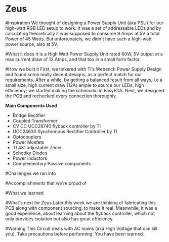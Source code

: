 # Zeus


#Inspiration
We thought of designing a Power Supply Unit (aka PSU) for our high-watt RGB LED setup to work. It was a set of addressable LEDs and by calculating theoretically it was supposed to consume 9 Amps at 5V a total Power of 45 Watts. But unfortunately, we didn't have such a high-watt power source, also at 5V. 

#What it does
It is a High Watt Power Supply Unit rated 60W, 5V output at a max current draw of 12 Amps, and that too in a small form factor.

#How we built it
First, we tinkered with TI’s Webench Power Supply Design and found some really decent designs, as a perfect match for our requirements. After a while, by getting a balanced result from all ways, i.e a small size, high current draw (12A) ample to source our LEDs, high efficiency; we started making the schematic in EasyEDA. Next, we designed the PCB and rechecked every connection thoroughly. 

**Main Components Used**
- Bridge Rectifier
- Coupled Transformer
- CV CC UCC28740 flyback controller by TI
- UCC24630 Synchronous Rectifier Controller by TI
- Optocouplers
- Power Mosfets
- TL431 adjustable Zener
- Schottky Diodes
- Power Inductors
- Complementary Passive components

#Challenges we ran into

#Accomplishments that we're proud of

#What we learned

#What's next for Zeus
Later this week we are thinking of fabricating this PCB along with component sourcing, to make it real.
Meanwhile, it was a good experience, about learning about the flyback controller, which not only provides isolation but also has great efficiency.

#Warning
This Circuit deals with AC mains (aka High Voltage that can kill you). Take precautions before performing. You have been warned.
